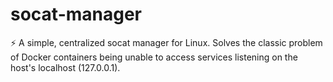 # socat-manager
⚡ A simple, centralized socat manager for Linux. Solves the classic problem of Docker containers being unable to access services listening on the host's localhost (127.0.0.1).
